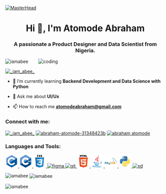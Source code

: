 [![MasterHead](https://1.bp.blogspot.com/-7A4WynwLsMw/https://i.makeagif.com/media/2-29-2016/EAWrBA.gif)](https://rishavchanda.io)
<h1 align="center">Hi 👋, I'm Atomode Abraham</h1>
<h3 align="center">A passionate a Product Designer and Data Scientist from Nigeria.</h3>
<img align= "right" alt="coding" width="400" src="https://miro.medium.com/v2/resize:fit:1360/0*ygaHmPjQnVmEApdT.gif">
<p align="left"> <img src="https://komarev.com/ghpvc/?username=iamabee&label=Profile%20views&color=0e75b6&style=flat" alt="iamabee" /> </p>

<p align="left"> <a href="https://twitter.com/_iam_abee_" target="blank"><img src="https://img.shields.io/twitter/follow/_iam_abee_?logo=twitter&style=for-the-badge" alt="_iam_abee_" /></a> </p>

- 🌱 I’m currently learning **Backend Development and Data Science with Python**

- 💬 Ask me about **UI/Ux**

- 📫 How to reach me **atomodeabraham@gmail.com**

<h3 align="left">Connect with me:</h3>
<p align="left">
<a href="https://twitter.com/_iam_abee_" target="blank"><img align="center" src="https://raw.githubusercontent.com/rahuldkjain/github-profile-readme-generator/master/src/images/icons/Social/twitter.svg" alt="_iam_abee_" height="30" width="40" /></a>
<a href="https://linkedin.com/in/abraham-atomode-31348423b" target="blank"><img align="center" src="https://raw.githubusercontent.com/rahuldkjain/github-profile-readme-generator/master/src/images/icons/Social/linked-in-alt.svg" alt="abraham-atomode-31348423b" height="30" width="40" /></a>
<a href="https://www.behance.net/abraham atomode" target="blank"><img align="center" src="https://raw.githubusercontent.com/rahuldkjain/github-profile-readme-generator/master/src/images/icons/Social/behance.svg" alt="abraham atomode" height="30" width="40" /></a>
</p>

<h3 align="left">Languages and Tools:</h3>
<p align="left"> <a href="https://www.cprogramming.com/" target="_blank" rel="noreferrer"> <img src="https://raw.githubusercontent.com/devicons/devicon/master/icons/c/c-original.svg" alt="c" width="40" height="40"/> </a> <a href="https://www.w3schools.com/cpp/" target="_blank" rel="noreferrer"> <img src="https://raw.githubusercontent.com/devicons/devicon/master/icons/cplusplus/cplusplus-original.svg" alt="cplusplus" width="40" height="40"/> </a> <a href="https://www.w3schools.com/css/" target="_blank" rel="noreferrer"> <img src="https://raw.githubusercontent.com/devicons/devicon/master/icons/css3/css3-original-wordmark.svg" alt="css3" width="40" height="40"/> </a> <a href="https://www.figma.com/" target="_blank" rel="noreferrer"> <img src="https://www.vectorlogo.zone/logos/figma/figma-icon.svg" alt="figma" width="40" height="40"/> </a> <a href="https://git-scm.com/" target="_blank" rel="noreferrer"> <img src="https://www.vectorlogo.zone/logos/git-scm/git-scm-icon.svg" alt="git" width="40" height="40"/> </a> <a href="https://www.w3.org/html/" target="_blank" rel="noreferrer"> <img src="https://raw.githubusercontent.com/devicons/devicon/master/icons/html5/html5-original-wordmark.svg" alt="html5" width="40" height="40"/> </a> <a href="https://www.java.com" target="_blank" rel="noreferrer"> <img src="https://raw.githubusercontent.com/devicons/devicon/master/icons/java/java-original.svg" alt="java" width="40" height="40"/> </a> <a href="https://www.mysql.com/" target="_blank" rel="noreferrer"> <img src="https://raw.githubusercontent.com/devicons/devicon/master/icons/mysql/mysql-original-wordmark.svg" alt="mysql" width="40" height="40"/> </a> <a href="https://www.python.org" target="_blank" rel="noreferrer"> <img src="https://raw.githubusercontent.com/devicons/devicon/master/icons/python/python-original.svg" alt="python" width="40" height="40"/> </a> <a href="https://www.adobe.com/products/xd.html" target="_blank" rel="noreferrer"> <img src="https://cdn.worldvectorlogo.com/logos/adobe-xd.svg" alt="xd" width="40" height="40"/> </a> </p>

<p><img align="left" src="https://github-readme-stats.vercel.app/api/top-langs?username=iamabee&show_icons=true&locale=en&layout=compact" alt="iamabee" /></p>

<p>&nbsp;<img align="center" src="https://github-readme-stats.vercel.app/api?username=iamabee&show_icons=true&locale=en" alt="iamabee" /></p>

<p><img align="center" src="https://github-readme-streak-stats.herokuapp.com/?user=iamabee&" alt="iamabee" /></p>
